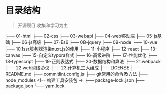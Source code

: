 # 目录结构

>开源项目:收集和学习为主

├── 01-html
├── 02-css
├── 03-webapi
├── 04-web移动端
├── 05-js基础
├── 06-js高级
├── 07-Es6
├── 08-jquery
├── 09-node
├── 10-vue
├── 10.1ssr服务器渲染nuxt.js的使用
├── 11-小程序
├── 12-react
├── 13-canvas
├── 15-自定义typora样式
├── 16-高级进阶
├── 17-性能优化
├── 18-typescript
├── 19-正则表达式
├── 20-数据结构和算法
├── 21.webpack
├── 22.web网络协议
├── 23.计算机三大组成
├── LICENSE
├── README.md
├── commitlint.config.js
├── git常用的命令及方法
├── node_modules <!-- 构建工具安装包   ->
├── package-lock.json
├── package.json
└── yarn.lock